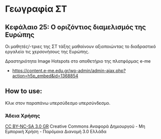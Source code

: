 # Γεωγραφία ΣΤ

## Κεφάλαιο 25: Ο οριζόντιος διαμελισμός της Ευρώπης
Οι μαθητές/-τριες της ΣΤ τάξης μαθαίνουν αξιοποιώντας το διαδραστικό εργαλείο τις χερσονήσους της Ευρώπης.

Δραστηριότητα Image Hotspots στο αποθετήριο της πλατφόρμας e-me

* https://content.e-me.edu.gr/wp-admin/admin-ajax.php?action=h5p_embed&id=1368854

## How to use:
Κλικ στον παραπάνω υπερσύδεσμο υπερσύνδεσμο. 

### Άδεια Χρήσης
[CC BY-NC-SA 3.0 GR](https://creativecommons.org/licenses/by/3.0/deed.el) 
Creative Commons Αναφορά Δημιουργού - Μη Εμπορική Χρήση - Παρόμοια Διανομή 3.0 Ελλάδα
